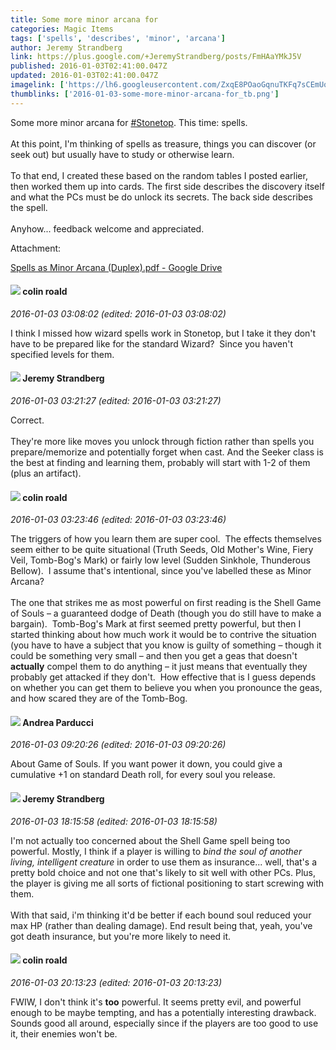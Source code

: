 ```yaml
---
title: Some more minor arcana for
categories: Magic Items
tags: ['spells', 'describes', 'minor', 'arcana']
author: Jeremy Strandberg
link: https://plus.google.com/+JeremyStrandberg/posts/FmHAaYMkJ5V
published: 2016-01-03T02:41:00.047Z
updated: 2016-01-03T02:41:00.047Z
imagelink: ['https://lh6.googleusercontent.com/ZxqE8POaoGqnuTKFq7sCEmUoZDSnDlfF_fgEiNiWlweatFXAPOU_jg=w1200-h630-p']
thumblinks: ['2016-01-03-some-more-minor-arcana-for_tb.png']
---
```


Some more minor arcana for <a rel="nofollow" class="ot-hashtag" href="https://plus.google.com/s/%23Stonetop/posts">#Stonetop</a>. This time: spells.  <br /><br />At this point, I&#39;m thinking of spells as treasure, things you can discover (or seek out) but usually have to study or otherwise learn.  <br /><br />To that end, I created these based on the random tables I posted earlier, then worked them up into cards. The first side describes the discovery itself and what the PCs must be do unlock its secrets. The back side describes the spell.  <br /><br />Anyhow... feedback welcome and appreciated.


Attachment:

<a href='https://drive.google.com/open?id=0B0lFq3ECDQDQWnFJUkhGWnZFZHc'>Spells as Minor Arcana (Duplex).pdf - Google Drive</a>


<div id='comment z120er0xtk3mj3ces23xx5phrtj5hr4t5'>
  <h4><img src='{{site.baseurl}}//images/avatars/112202482806363015700_photo.jpg'> colin roald</h4>
      <p><cite>2016-01-03 03:08:02 (edited: 2016-01-03 03:08:02)</cite></p>
        <p>I think I missed how wizard spells work in Stonetop, but I take it they don&#39;t have to be prepared like for the standard Wizard?  Since you haven&#39;t specified levels for them.</p>
</div>
        

<div id='comment z120er0xtk3mj3ces23xx5phrtj5hr4t5'>
  <h4><img src='{{site.baseurl}}//images/avatars/102595580176380683252_photo.jpg'> Jeremy Strandberg</h4>
      <p><cite>2016-01-03 03:21:27 (edited: 2016-01-03 03:21:27)</cite></p>
        <p>Correct. <br /><br />They&#39;re more like moves you unlock through fiction rather than spells you prepare/memorize and potentially forget when cast.  And the Seeker class is the best at finding and learning them, probably will start with 1-2 of them (plus an artifact).</p>
</div>
        

<div id='comment z120er0xtk3mj3ces23xx5phrtj5hr4t5'>
  <h4><img src='{{site.baseurl}}//images/avatars/112202482806363015700_photo.jpg'> colin roald</h4>
      <p><cite>2016-01-03 03:23:46 (edited: 2016-01-03 03:23:46)</cite></p>
        <p>The triggers of how you learn them are super cool.  The effects themselves seem either to be quite situational (Truth Seeds, Old Mother&#39;s Wine, Fiery Veil, Tomb-Bog&#39;s Mark) or fairly low level (Sudden Sinkhole, Thunderous Bellow).  I assume that&#39;s intentional, since you&#39;ve labelled these as Minor Arcana?<br /><br />The one that strikes me as most powerful on first reading is the Shell Game of Souls – a guaranteed dodge of Death (though you do still have to make a bargain).  Tomb-Bog&#39;s Mark at first seemed pretty powerful, but then I started thinking about how much work it would be to contrive the situation (you have to have a subject that you know is guilty of something – though it could be something very small – and then you get a geas that doesn&#39;t <b>actually</b> compel them to do anything – it just means that eventually they probably get attacked if they don&#39;t.  How effective that is I guess depends on whether you can get them to believe you when you pronounce the geas, and how scared they are of the Tomb-Bog.</p>
</div>
        

<div id='comment z120er0xtk3mj3ces23xx5phrtj5hr4t5'>
  <h4><img src='{{site.baseurl}}//images/avatars/101076298485951808085_photo.jpg'> Andrea Parducci</h4>
      <p><cite>2016-01-03 09:20:26 (edited: 2016-01-03 09:20:26)</cite></p>
        <p>About Game of Souls. If you want power it down, you could give a cumulative +1 on standard Death roll, for every soul you release.</p>
</div>
        

<div id='comment z120er0xtk3mj3ces23xx5phrtj5hr4t5'>
  <h4><img src='{{site.baseurl}}//images/avatars/102595580176380683252_photo.jpg'> Jeremy Strandberg</h4>
      <p><cite>2016-01-03 18:15:58 (edited: 2016-01-03 18:15:58)</cite></p>
        <p>I&#39;m not actually too concerned about the Shell Game spell being too powerful. Mostly, I think if a player is willing to <i>bind the soul of another living, intelligent creature</i> in order to use them as insurance... well, that&#39;s a pretty bold choice and not one that&#39;s likely to sit well with other PCs.  Plus, the player is giving me all sorts of fictional positioning to start screwing with them.<br /><br />With that said, i&#39;m thinking it&#39;d be better if each bound soul reduced your max HP (rather than dealing damage).  End result being that, yeah, you&#39;ve got death insurance, but you&#39;re more likely to need it.</p>
</div>
        

<div id='comment z120er0xtk3mj3ces23xx5phrtj5hr4t5'>
  <h4><img src='{{site.baseurl}}//images/avatars/112202482806363015700_photo.jpg'> colin roald</h4>
      <p><cite>2016-01-03 20:13:23 (edited: 2016-01-03 20:13:23)</cite></p>
        <p>FWIW, I don&#39;t think it&#39;s <b>too</b> powerful. It seems pretty evil, and powerful enough to be maybe tempting, and has a potentially interesting drawback. Sounds good all around, especially since if the players are too good to use it, their enemies won&#39;t be.</p>
</div>
        